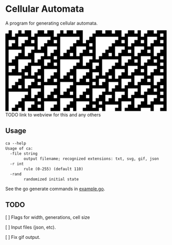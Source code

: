 # Cellular Automata

A program for generating cellular automata.

![Rule 110](example/rand-110.png "Rule 110")
TODO link to webview for this and any others

## Usage

```
ca --help
Usage of ca:
  -file string
    	output filename; recognized extensions: txt, svg, gif, json
  -r int
    	rule (0-255) (default 110)
  -rand
    	randomized initial state
```

See the go generate commands in [example.go](example.go).

## TODO

[ ] Flags for width, generations, cell size

[ ] Input files (json, etc).

[ ] Fix gif output.